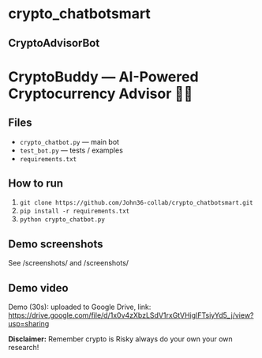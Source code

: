 # crypto_chatbotsmart
CryptoAdvisorBot 
---

# CryptoBuddy — AI-Powered Cryptocurrency Advisor 💸🤖

## Files
- `crypto_chatbot.py` — main bot
- `test_bot.py` — tests / examples
- `requirements.txt`

## How to run
1. `git clone https://github.com/John36-collab/crypto_chatbotsmart.git`
2. `pip install -r requirements.txt`
3. `python crypto_chatbot.py`

## Demo screenshots
See /screenshots/ and /screenshots/

## Demo video
Demo (30s): uploaded to Google Drive, link: <https://drive.google.com/file/d/1x0v4zXbzLSdV1rxGtVHigIFTsiyYd5_j/view?usp=sharing>

**Disclaimer:**  Remember crypto is Risky always do your own  your own research!
